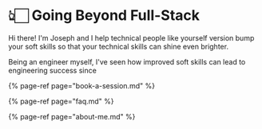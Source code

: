 # 👆🏻 Going Beyond Full-Stack

Hi there! I'm Joseph and I help technical people like yourself version bump your soft skills so that your technical skills can shine even brighter.

Being an engineer myself, I've seen how improved soft skills can lead to engineering success since

{% page-ref page="book-a-session.md" %}

{% page-ref page="faq.md" %}

{% page-ref page="about-me.md" %}



